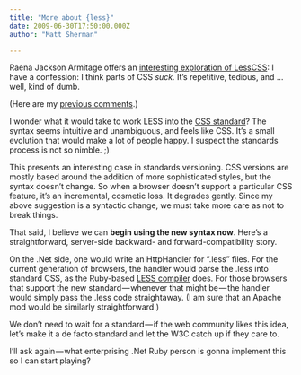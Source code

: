 ```yaml
---
title: "More about {less}"
date: 2009-06-30T17:50:00.000Z
author: "Matt Sherman"

---
```


Raena Jackson Armitage offers an [interesting exploration of LessCSS](http://www.sitepoint.com/blogs/2009/06/30/write-better-css-with-less/):
I have a confession: I think parts of CSS _suck._ It’s repetitive, tedious, and … well, kind of dumb.

(Here are my [previous comments](/blog/post/Imagine-CSS-evolved-as-a-programming-language.aspx).)

I wonder what it would take to work LESS into the [CSS standard](http://www.w3.org/Style/CSS/)? The syntax seems intuitive and unambiguous, and feels like CSS. It’s a small evolution that would make a lot of people happy. I suspect the standards process is not so nimble. ;)

This presents an interesting case in standards versioning. CSS versions are mostly based around the addition of more sophisticated styles, but the syntax doesn’t change. So when a browser doesn’t support a particular CSS feature, it’s an incremental, cosmetic loss. It degrades gently. Since my above suggestion is a syntactic change, we must take more care as not to break things.

That said, I believe we can **begin using the new syntax now**. Here’s a straightforward, server-side backward- and forward-compatibility story.

On the .Net side, one would write an HttpHandler for “.less” files. For the current generation of browsers, the handler would parse the .less into standard CSS, as the Ruby-based [LESS compiler](http://github.com/cloudhead/less/tree/master) does. For those browsers that support the new standard — whenever that might be — the handler would simply pass the .less code straightaway. (I am sure that an Apache mod would be similarly straightforward.)

We don’t need to wait for a standard — if the web community likes this idea, let’s make it a de facto standard and let the W3C catch up if they care to.

I’ll ask again — what enterprising .Net Ruby person is gonna implement this so I can start playing?
